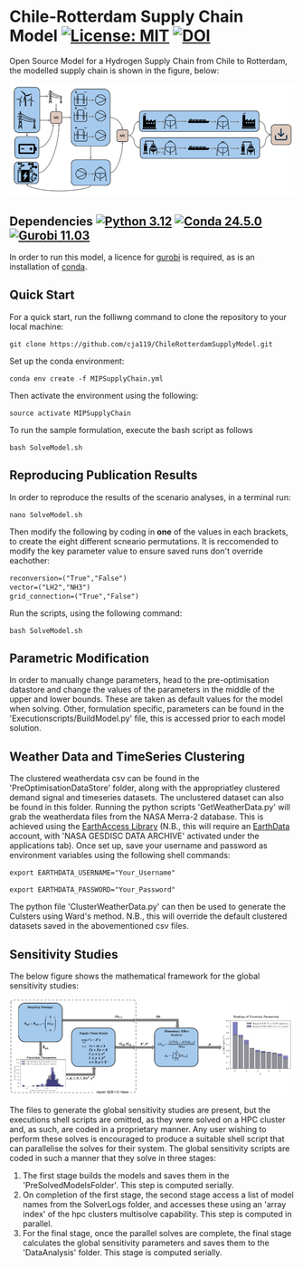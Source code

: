 # Chile-Rotterdam Supply Chain Model [![License: MIT](https://img.shields.io/badge/License-MIT-yellow.svg)](https://opensource.org/licenses/MIT) [![DOI](https://zenodo.org/badge/863469278.svg)](https://doi.org/10.5281/zenodo.13939031)
Open Source Model for a Hydrogen Supply Chain from Chile to Rotterdam, the modelled supply chain is shown in the figure, below:

![Supply Chain](images/SupplyChainDiagram.png)


## Dependencies [![Python 3.12](https://img.shields.io/badge/python-3.12-blue.svg)](https://www.python.org/downloads/release/python-3124/) [![Conda 24.5.0](https://img.shields.io/badge/conda-24.5.0-green.svg)](https://anaconda.org/anaconda/conda/files?page=1&type=conda&version=24.5.0) [![Gurobi 11.03](https://img.shields.io/badge/gurobi-11.0.3-red.svg)](https://www.gurobi.com/downloads/gurobi-optimizer-release-notes-v11-0-3/)
In order to run this model, a licence for [gurobi](https://www.gurobi.com/) is required, as is an installation of [conda](https://docs.anaconda.com/miniconda/). 

## Quick Start
For a quick start, run the folliwng command to clone the repository to your local machine:
```
git clone https://github.com/cja119/ChileRotterdamSupplyModel.git
```

Set up the conda environment:

```
conda env create -f MIPSupplyChain.yml
```

Then activate the environment using the following:

```
source activate MIPSupplyChain
```
To run the sample formulation, execute the bash script as follows

```
bash SolveModel.sh
```
## Reproducing Publication Results
In order to reproduce the results of the scenario analyses, in a terminal run:
```
nano SolveModel.sh
```
Then modify the following by coding in **one** of the values in each brackets, to create the eight different scneario permutations. It is reccomended to modify the key parameter value to ensure saved runs don't override eachother:
```
reconversion=("True","False")
vector=("LH2","NH3")
grid_connection=("True","False")
```
Run the scripts, using the following command:
```
bash SolveModel.sh
```
## Parametric Modification
In order to manually change parameters, head to the pre-optimisation datastore and change the values of the parameters in the middle of the upper and lower bounds. These are taken as default values for the model when solving. Other, formulation specific, parameters can be found in the 'Executionscripts/BuildModel.py' file, this is accessed prior to each model solution. 

## Weather Data and TimeSeries Clustering
The clustered weatherdata csv can be found in the 'PreOptimisationDataStore' folder, along with the appropriatley clustered demand signal and timeseries datasets. The unclustered dataset can also be found in this folder. Running the python scripts 'GetWeatherData.py' will grab the weatherdata files from the NASA Merra-2 database. This is achieved using the [EarthAccess Library](https://earthaccess.readthedocs.io/en/latest/) (N.B., this will require an [EarthData](https://urs.earthdata.nasa.gov/) account, with 'NASA GESDISC DATA ARCHIVE' activated under the applications tab). Once set up, save your username and password as environment variables using the following shell commands:
```
export EARTHDATA_USERNAME="Your_Username"
```

```
export EARTHDATA_PASSWORD="Your_Password"
```
The python file 'ClusterWeatherData.py' can then be used to generate the Culsters using Ward's method. N.B., this will override the default clustered datasets saved in the abovementioned csv files. 
## Sensitivity Studies
The below figure shows the mathematical framework for the global sensitivity studies:

![Supply Chain](images/GlobalSensitivity.png)

The files to generate the global sensitivity studies are present, but the executions shell scripts are omitted, as they were solved on a HPC cluster and, as such, are coded in a proprietary manner. Any user wishing to perform these solves is encouraged to produce a suitable shell script that can parallelise the solves for their system. The global sensitivity scripts are coded in such a manner that they solve in three stages: 
  1) The first stage builds the models and saves them in the 'PreSolvedModelsFolder'. This step is computed serially.
  2) On completion of the first stage, the second stage access a list of model names from the SolverLogs folder, and accesses these using an 'array index' of the hpc clusters multisolve capability. This step is computed in parallel.
  3) For the final stage, once the parallel solves are complete, the final stage calculates the global sensitivity parameters and saves them to the 'DataAnalysis' folder. This stage is computed serially. 
